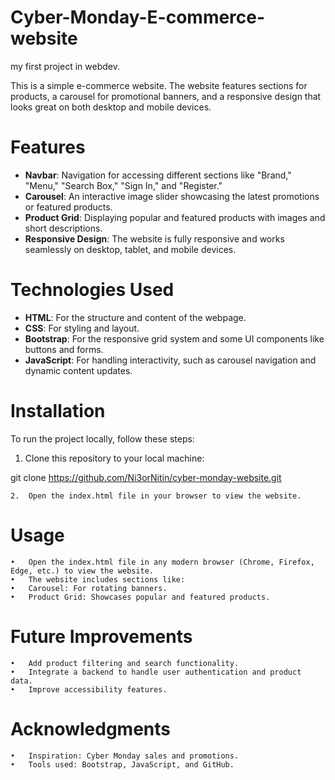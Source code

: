 # Cyber-Monday-E-commerce-website
my first project in webdev.

This is a simple e-commerce website. The website features sections for products, a carousel for promotional banners, and a responsive design that looks great on both desktop and mobile devices.

# Features
- **Navbar**: Navigation for accessing different sections like "Brand," "Menu," "Search Box," "Sign In," and "Register."
- **Carousel**: An interactive image slider showcasing the latest promotions or featured products.
- **Product Grid**: Displaying popular and featured products with images and short descriptions.
- **Responsive Design**: The website is fully responsive and works seamlessly on desktop, tablet, and mobile devices.

# Technologies Used
- **HTML**: For the structure and content of the webpage.
- **CSS**: For styling and layout.
- **Bootstrap**: For the responsive grid system and some UI components like buttons and forms.
- **JavaScript**: For handling interactivity, such as carousel navigation and dynamic content updates.

# Installation

To run the project locally, follow these steps:

  1. Clone this repository to your local machine:
   
   git clone https://github.com/Ni3orNitin/cyber-monday-website.git

	2.	Open the index.html file in your browser to view the website.

# Usage
	•	Open the index.html file in any modern browser (Chrome, Firefox, Edge, etc.) to view the website.
	•	The website includes sections like:
	•	Carousel: For rotating banners.
	•	Product Grid: Showcases popular and featured products.

# Future Improvements
	•	Add product filtering and search functionality.
	•	Integrate a backend to handle user authentication and product data.
	•	Improve accessibility features.

# Acknowledgments
	•	Inspiration: Cyber Monday sales and promotions.
	•	Tools used: Bootstrap, JavaScript, and GitHub.

